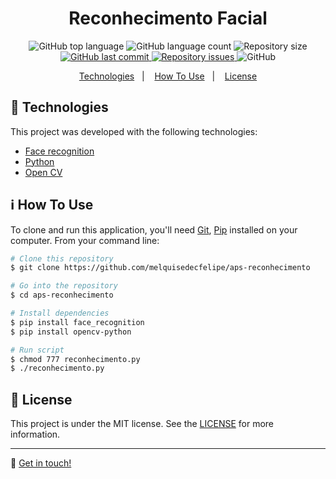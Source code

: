 <h1 align="center">Reconhecimento Facial</h1>

<p align="center">
  <img alt="GitHub top language" src="https://img.shields.io/github/languages/top/melquisedecfelipe/aps-reconhecimento.svg">

  <img alt="GitHub language count" src="https://img.shields.io/github/languages/count/melquisedecfelipe/aps-reconhecimento.svg">

  <img alt="Repository size" src="https://img.shields.io/github/repo-size/melquisedecfelipe/aps-reconhecimento.svg">

  <a href="https://github.com/melquisedecfelipe/aps-reconhecimento/commits/master">
    <img alt="GitHub last commit" src="https://img.shields.io/github/last-commit/melquisedecfelipe/aps-reconhecimento.svg">
  </a>

  <a href="https://github.com/melquisedecfelipe/aps-reconhecimento/issues">
    <img alt="Repository issues" src="https://img.shields.io/github/issues/melquisedecfelipe/aps-reconhecimento.svg">
  </a>

  <img alt="GitHub" src="https://img.shields.io/github/license/melquisedecfelipe/aps-reconhecimento.svg">
</p>

<p align="center">
  <a href="#rocket-technologies">Technologies</a>&nbsp;&nbsp;&nbsp;|&nbsp;&nbsp;&nbsp;
  <a href="#information_source-how-to-use">How To Use</a>&nbsp;&nbsp;&nbsp;|&nbsp;&nbsp;&nbsp;
  <a href="#memo-license">License</a>
</p>

## :rocket: Technologies

This project was developed with the following technologies:

-  [Face recognition](https://github.com/ageitgey/face_recognition)
-  [Python](https://www.python.org)
-  [Open CV](https://opencv.org/)

## :information_source: How To Use

To clone and run this application, you'll need [Git](https://git-scm.com), [Pip](https://pip.pypa.io/) installed on your computer. From your command line:

```bash
# Clone this repository
$ git clone https://github.com/melquisedecfelipe/aps-reconhecimento

# Go into the repository
$ cd aps-reconhecimento

# Install dependencies
$ pip install face_recognition
$ pip install opencv-python

# Run script
$ chmod 777 reconhecimento.py
$ ./reconhecimento.py
```

## :memo: License
This project is under the MIT license. See the [LICENSE](https://github.com/melquisedecfelipe/aps-reconhecimento/blob/master/LICENSE) for more information.

---

:wave: [Get in touch!](https://www.linkedin.com/in/melquisedecfelipe/)
